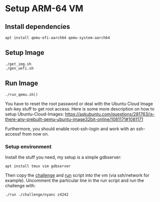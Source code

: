Setup ARM-64 VM
====

## Install dependencies

```
apt install qemu-efi-aarch64 qemu-system-aarch64
```

## Setup Image

```
./get_img.sh
./gen_uefi.sh
```

## Run Image

```
./run_qemu.sh()
```

You have to reset the root password or deal with the Ubuntu Cloud Image ssh-key stuff to get root access.
Here is some more description on how to setup Ubuntu-Cloud-Images: https://askubuntu.com/questions/281763/is-there-any-prebuilt-qemu-ubuntu-image32bit-online/1081171#1081171

Furthermore, you should enable root-ssh-login and work with an ssh-accessf from now on.


### Setup environment

Install the stuff you need, my setup is a simple gdbserver:

```
apt install tmux vim gdbserver
```

Then copy the [challenge](../challenge) and [run](../run) script into the vm (via ssh/network for example).
Uncomment the particular line in the run script and run the challenge with:

```
./run ./challenge/nyanc z4242
```
